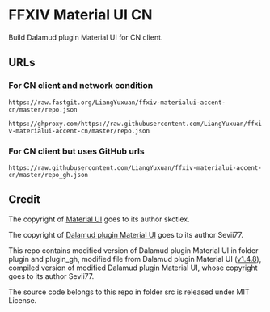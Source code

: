 # FFXIV Material UI CN

Build Dalamud plugin Material UI for CN client.

## URLs

### For CN client and network condition

`https://raw.fastgit.org/LiangYuxuan/ffxiv-materialui-accent-cn/master/repo.json`

`https://ghproxy.com/https://raw.githubusercontent.com/LiangYuxuan/ffxiv-materialui-accent-cn/master/repo.json`

### For CN client but uses GitHub urls

`https://raw.githubusercontent.com/LiangYuxuan/ffxiv-materialui-accent-cn/master/repo_gh.json`

## Credit

The copyright of [Material UI](https://github.com/skotlex/ffxiv-material-ui) goes to its author skotlex.

The copyright of [Dalamud plugin Material UI](https://github.com/Sevii77/ffxiv_materialui_accent/) goes to its author Sevii77.

This repo contains modified version of Dalamud plugin Material UI in folder plugin and plugin_gh, modified file from Dalamud plugin Material UI ([v1.4.8](https://github.com/Sevii77/ffxiv_materialui_accent/commit/45e3c186eb8433aae0745799ba80eae7350e3a7a)), compiled version of modified Dalamud plugin Material UI, whose copyright goes to its author Sevii77.

The source code belongs to this repo in folder src is released under MIT License.
